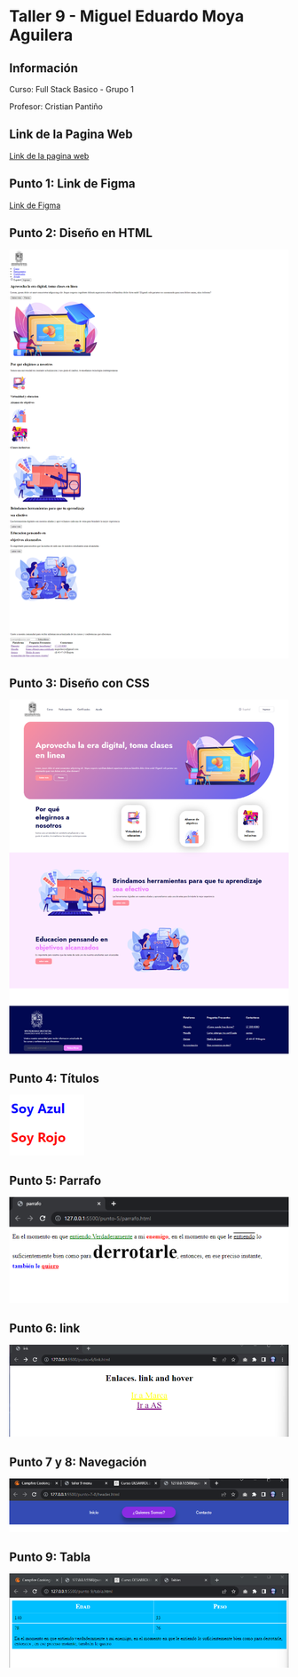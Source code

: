 <h1>Taller 9 - Miguel Eduardo Moya Aguilera</h1>

<h2>Información</h2>
<p>Curso: Full Stack Basico - Grupo 1</p>
<p>Profesor: Cristian Pantiño</p>

<h2>Link de la Pagina Web</h2>
<a href="https://miguelmoya20.github.io/talle-9-full/">Link de la pagina web</a>

<h2>Punto 1: Link de Figma</h2>

<a href="https://www.figma.com/file/o5sUgoPwSvU6b82MvF8grk/Miguel-Moya?type=design&node-id=0%3A1&mode=design&t=mfyNDf7j22sfhNwZ-1">Link de Figma</a>

<h2>Punto 2: Diseño en HTML</h2>
<img src="public/image/imgProyect--Punto-2.png" alt="punto 2">

<h2>Punto 3: Diseño con CSS</h2>
<img src="public/image/imgProyectListo--Punto-3.png" alt="punto 3">

<h2>Punto 4: Títulos</h2>
<img src="public/image/titles.png" alt="punto 4">

<h2>Punto 5: Parrafo</h2>
<img src="public/image/parrafo.png" alt="punto 5">

<h2>Punto 6: link</h2>
<img src="public/image/link.png" alt="punto 6">

<h2>Punto 7 y 8: Navegación</h2>
<img src="public/image/navegacion.png" alt="punto 7 y 8">

<h2>Punto 9: Tabla</h2>
<img src="public/image/tabla.png" alt="punto 9">